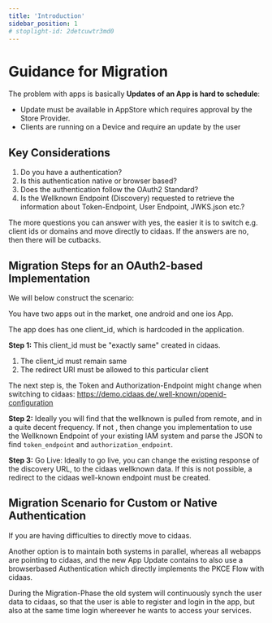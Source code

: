 ```yaml
---
title: 'Introduction'
sidebar_position: 1
# stoplight-id: 2detcuwtr3md0
---
```


# Guidance for Migration

The problem with apps is basically **Updates of an App is hard to schedule**:

* Update must be available in AppStore which requires approval by the Store Provider. 
* Clients are running on a Device and require an update by the user


## Key Considerations
1. Do you have a authentication?
2. Is this authentication native or browser based?
3. Does the authentication follow the OAuth2 Standard?
4. Is the Wellknown Endpoint (Discovery) requested to retrieve the information about Token-Endpoint, User Endpoint, JWKS.json etc.?

The more questions you can answer with yes, the easier it is to switch e.g. client ids or domains and move directly to cidaas. If the answers are no, then there will be cutbacks. 

## Migration Steps for an OAuth2-based Implementation

We will below construct the scenario:

You have two apps out in the market, one android and one ios App.

The app does has one client_id, which is hardcoded in the application. 

**Step 1:** This client_id must be "exactly same" created in cidaas. 

1. The client_id must remain same
2. The redirect URI must be allowed to this particular client

The next step is, the Token and Authorization-Endpoint might change when switching to cidaas: https://demo.cidaas.de/.well-known/openid-configuration

**Step 2:** Ideally you will find that the wellknown is pulled from remote, and in a quite decent frequency. If not , then change you implementation to use the Wellknown Endpoint of your existing IAM system and parse the JSON to find `token_endpoint` and `authorization_endpoint`.


**Step 3:** Go Live:  Ideally to go live, you can change the existing response of the discovery URL, to the cidaas wellknown data. If this is not possible, a redirect to the cidaas well-known endpoint must be created.



## Migration Scenario for Custom or Native Authentication

If you are having difficulties to directly move to cidaas. 

Another option is to maintain both systems in parallel, whereas all webapps are pointing to cidaas, and the new App Update contains to also use a browserbased Authentication which directly implements the PKCE Flow with cidaas.

During the Migration-Phase the old system will continuously synch the user data to cidaas, so that the user is able to register and login in the app, but also at the same time login whereever he wants to access your services. 